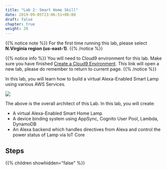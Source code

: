 ```yaml
---
title: "Lab 2: Smart Home Skill"
date: 2019-09-05T23:06:51+08:00
draft: false
chapter: true
weight: 20
---
```


{{% notice note %}}
For the first time running this lab, please select **N.Virginia region (us-east-1)**.
{{% /notice %}}

{{% notice info %}}
You will need to Cloud9 environment for this lab. Make sure you have finished 
<a href="/getting-started/create-cloud9-env/" target="_blank">Create a Cloud9 Environment</a>. This link will 
open a new tab, please do remember to return to current page.
{{% /notice %}}
    
In this lab, you will learn how to build a virtual Alexa-Enabled
Smart Lamp using various AWS Services.

![](/images/smart-home/alexa-workshop-arch.jpg)

The above is the overall architect of this Lab. In this lab, you will create:

* A virtual Alexa-Enabled Smart Home Lamp
* A device binding system using AppSync, Cognito User Pool, Lambda, DynamoDB
* An Alexa backend which handles directives from Alexa and control the power status 
of Lamp via IoT Core

## Steps

{{% children showhidden="false" %}}